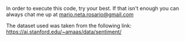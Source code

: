 In order to execute this code, try your best. If that isn't enough you can always chat me up at mario.neta.rosario@gmail.com

The dataset used was taken from the following link: https://ai.stanford.edu/~amaas/data/sentiment/

